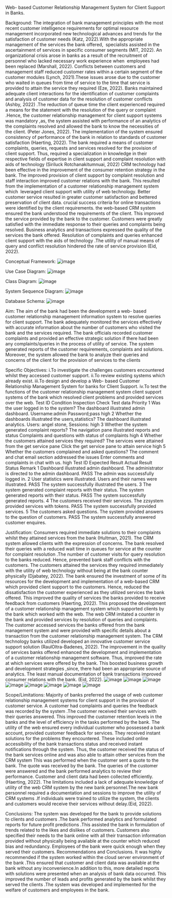 Web- based Customer Relationship Management System for Client Support in Banks.

Background:
The integration of bank management principles with the most recent customer intelligence requirements for optimal resource management incorporated new technological advances and trends for the  satisfaction of customer needs (Katz, 2022).With the appropriate management of the services the bank offered,  specialists assisted in the ascertainment of  services in specific consumer segments (MIT, 2022). 
An organizational crisis arose in banks as a result of the recruitment of personnel who lacked necessary work experience when  employees had been replaced (Marshall, 2022). Conflicts between customers and management staff reduced customer rates within a certain segment of  the customer modules  (Lynch, 2021).These issues arose due to the customer who waited in queues from time of service to the time that service is provided to attain the service they required (Eze, 2022).
Banks maintained adequate client interactions for the identification of customer complaints and analysis of customer data for the resolution of customer conflicts (Ashby, 2022) .The reduction of queue time  the client experienced  required a means for  the statement with the  resolution of the query or complaint .Hence, the customer relationship management for client support systems was mandatory ,as, the system assisted with performance of an analytics of the complaints resolved and allowed the bank to know the necessities of the client. (Peter Jones, 2022). The implementation of the system ensured consistency of performance of the bank in relation to standards of customer satisfaction (Haerting, 2022). The bank required a means of customer complaints, queries, requests and services resolved for the provision of client support. Thus, required a specialization in knowledge in their respective fields of expertise in client support and complaint resolution with aids of technology (Siriluck Rotchanakitumnuai, 2022)
CRM technology had been effective in the improvement of  the consumer retention strategy in the bank. The improved provision of client support by complaint resolution and staff interaction improved customer relations with the bank. This resulted  from the implementation of a customer relationship management system which  leveraged client support with utility of  web technology. Better customer service resulted in greater customer satisfaction and bettered preservation of client data. crucial success criteria for online transactions were identified by the client requirements. the web-based CRM system ensured the bank understood the requirements of the client. This improved the service provided by the bank to the customer. Customers were greatly satisfied with the immediate response to their queries and complaints being resolved.
Business analytics and transactions expressed the quality of the services the bank offered. Resolution of complaints and queries enhanced  client support with the aids of technology .The utility of manual means of query and conflict resolution  hindered the rate of  service provision (Eid, 2022).

Conceptual Framework:
![image](https://github.com/Shweta1702/CRM-in-banks-for-complaint-resolution/assets/98207035/87987cdf-cbff-4a2a-b447-85d091c4dd70)


 Use Case Diagram:
![image](https://github.com/Shweta1702/CRM-in-banks-for-complaint-resolution/assets/98207035/9a7b6136-1ec1-4f0a-99fb-c3bf655ac00b)

Class Diagram:
![image](https://github.com/Shweta1702/CRM-in-banks-for-complaint-resolution/assets/98207035/85c51a00-a1d6-4393-b56f-125e6ea2c6b5)

System Sequence Diagram:
![image](https://github.com/Shweta1702/CRM-in-banks-for-complaint-resolution/assets/98207035/ebc4d58f-a06e-4737-a64f-c57829bfec6e)

 Database Schema:
 ![image](https://github.com/Shweta1702/CRM-in-banks-for-complaint-resolution/assets/98207035/3235ef8e-d7f0-4504-930b-4af3f24615d2)


Aim:
The aim of  the bank had been  the development  a web- based customer relationship management information system to resolve queries for client support. The bank adequately monitored the services effectively with accurate information about the number of customers who visited the bank and the services required. The bank officials recorded customer complaints and provided an effective strategic solution  if there had been any complaints/queries in the process of utility of service. The system generated reports of the customer requirements, complaints and solutions. Moreover, the system  allowed the bank to analyze  their queries and  concerns of the client for the provision of services to the clients 

Specific Objectives:
i.To investigate the challenges customers encountered  whilst they accessed customer support.
ii.To review existing systems which already exist.
iii.To design and develop a Web- based Customer Relationship Management System for banks for Client Support.
iv.To test the functions of the customer relationship management system client support systems of the bank which resolved client problems and provided services over the web.
 Test ID	Condition	Inspection 
Check	Test    data	Priority
1	Was the user  logged in to the system?	The dashboard illustrated admin dashboard.	Username:admin
Password;pass	high
2	Whether the dashboards illustrated the users,statistics?	The dashboard illustrated analytics.	Users: angel stone, 
Sessions:	high
3	Whether the system generated complaint reports?	The navigation pane illustrated reports and status	Complaints and questions with status of complaints	high
4	Whether the customers attained services they required?	The services were attained from the get service pane	Click the get service pane to attain service	high
5	Whether the customers complained and asked questions?	The comment and chat email section addressed the issues	Enter comments and complaints in chat with us.	high
Test ID	Expected 
Result	Actual 
Result	Status	Remark
1	Dashboard illustrated admin dashboard.	The administrator is directed to the admin dashboard.	PASS	The admin was successfully
logged in.
2	User statistics were illustrated.	Users and their names were illustrated.	PASS	The system successfully
illustrated the users.
3	The system generated complaint reports with their status.	The  system generated reports with their status.	PASS	The system successfully generated reports.
4	The customers received their services.	The zzsystem provided services with tokens.	PASS	The system successfully provided services.
5	The customers asked questions.	The system provided answers to the question of customers.	PASS	The system successfully answered customer enquires.

Justification:
Consumers required immediate solutions to their complaints whilst they attained services from the bank (Hultman, 2021). The CRM system allowed clients with the expression of concerns. The bank  resolved their queries with a reduced wait time in queues for service at the counter for complaint resolution .The number of customer visits for query resolution to the banks reduced. Hence, prevented bank staff conflicts with the customers. The customers attained the services they required immediately with the utility of web technology without being at the bank counter physically (Djabatey, 2022). The bank ensured the investment of some of its resources for the development and implementation of a web-based CRM which provided client support to the customers. Hence, reduced the dissatisfaction the customer experienced as they utilized services the bank offered. This improved  the quality of services the banks provided to receive feedback from customers (Haerting, 2022).
 This proposed the development of a customer relationship management system which supported clients by the bank which worked with the web. The web CRM imitated a counter in the bank and provided services by resolution of queries and complaints. The customer accessed services the banks offered from the bank management system and were provided with specific details about a transaction from the customer relationship management system. The CRM technology banks utilized developed an innovative customer service support solution (RaulOltra-Badenes, 2022). The improvement in the quality of services banks offered enhanced the development and implementation of a customer relationship management software. Thus, improved the rate at which services were offered by the bank. This boosted business growth and development strategies ,since, there had been an appropriate source of analytics. The least manual documentation of bank transactions improved consumer relations with the bank. (Eid, 2022).
 ![image](https://github.com/Shweta1702/CRM-in-banks-for-complaint-resolution/assets/98207035/eb86e93f-791c-43a8-8ecc-d9d066486a83)
![image](https://github.com/Shweta1702/CRM-in-banks-for-complaint-resolution/assets/98207035/4896df7b-aa92-4757-b0e5-5ca11e495eaa)
![image](https://github.com/Shweta1702/CRM-in-banks-for-complaint-resolution/assets/98207035/ebe16d54-eb07-46f3-935e-0ff08517e7a5)
![image](https://github.com/Shweta1702/CRM-in-banks-for-complaint-resolution/assets/98207035/8fce69fc-c0d6-45fd-b5a8-5ad7a8d76792)
![image](https://github.com/Shweta1702/CRM-in-banks-for-complaint-resolution/assets/98207035/df2db8c2-7ace-4055-b7f6-386c3f57ffb4)
![image](https://github.com/Shweta1702/CRM-in-banks-for-complaint-resolution/assets/98207035/0c92e723-760d-4b50-a08d-75a0916958f8)
![image](https://github.com/Shweta1702/CRM-in-banks-for-complaint-resolution/assets/98207035/1957daed-601a-4583-9a3f-7866e865ac03)
![image](https://github.com/Shweta1702/CRM-in-banks-for-complaint-resolution/assets/98207035/0d9360ed-176a-4335-a6ff-6bde8e77582b)


Scope/Limitations:
 Majority of banks preferred the usage of web customer relationship management systems for client support in the provision of customer service. A customer had complaints and queries the feedback was recorded by the system .The customer received their services with their queries  answered. This improved the customer retention levels in the banks and the level of efficiency in the tasks performed by the bank. The utility of the web ensured every individual customer who possessed a bank account, provided customer feedback for services. They received instant solutions for the problems they encountered. These included online accessibility of the bank transactions status and received instant notifications through the system. Thus, the customer received the status of the bank services online and was also able to attain other services from the CRM system This was performed when the customer sent a quote to the bank. The quote was received by the bank. The queries of the customer were answered and the bank performed analytics to review their performance. Customer and client data had been collected efficiently. (Haerting, 2022).
The limitations included a lack of adequate knowledge of utility of the web CRM system by the new bank personnel.The new bank personnel required a documentation and sessions to improve the utility of CRM systems .If individuals were trained to utilize the system, the clients and customers would receive their services without delay.(Eid, 2022).

Conclusions:
The system was developed for the bank to provide solutions to clients and customers .The bank performed analytics and formulated reports for future profit predictions .This assisted the bank in formulation of trends related to the likes and dislikes of customers. Customers also specified their needs to the bank online with all their transaction information provided without physically being available at the counter which reduced bias and redundancy. Employees of the bank were quick enough when they served their customers.
Recommendations and Conclusions.
It was highly recommended if the system worked within the cloud server environment of the bank .This ensured that customer and client data was available at the bank without any inconvenience.In addition to this, more detailed reports with solutions were presented when an analysis of bank data occurred. This improved the number of leads and profits generated by the bank whilst they served the clients .The system was developed and implemented for the welfare of customers and employees in the bank. 

